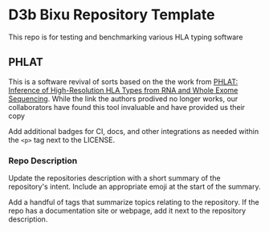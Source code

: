 # D3b Bixu Repository Template

This repo is for testing and benchmarking various HLA typing software 

## PHLAT

This is a software revival of sorts based on the the work from [PHLAT: Inference of High-Resolution HLA Types from RNA and Whole Exome Sequencing](https://pubmed.ncbi.nlm.nih.gov/29858810/). While the link the authors prodived no longer works, our collaborators have found this tool invaluable and have provided us their copy

Add additional badges for CI, docs, and other integrations as needed within the
`<p>` tag next to the LICENSE.

### Repo Description

Update the repositories description with a short summary of the repository's
intent.
Include an appropriate emoji at the start of the summary.

Add a handful of tags that summarize topics relating to the repository.
If the repo has a documentation site or webpage, add it next to the repository
description.
